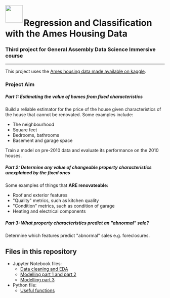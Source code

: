 <img src="http://imgur.com/1ZcRyrc.png" align="left" height="55px">

# Regression and Classification with the Ames Housing Data

### Third project for General Assembly Data Science Immersive course

---

This project uses the [Ames housing data made available on kaggle](https://www.kaggle.com/c/house-prices-advanced-regression-techniques).

### Project Aim
##### Part 1: Estimating the value of homes from fixed characteristics
Build a reliable estimator for the price of the house given characteristics of the house that cannot be renovated. Some examples include:
- The neighbourhood
- Square feet
- Bedrooms, bathrooms
- Basement and garage space

Train a model on pre-2010 data and evaluate its performance on the 2010 houses.

##### Part 2: Determine any value of changeable property characteristics unexplained by the fixed ones
Some examples of things that **ARE renovateable:**
- Roof and exterior features
- "Quality" metrics, such as kitchen quality
- "Condition" metrics, such as condition of garage
- Heating and electrical components

##### Part 3: What property characteristics predict an "abnormal" sale?
Determine which features predict "abnormal" sales e.g. foreclosures.

## Files in this repository
- Jupyter Notebook files:
  - [Data cleaning and EDA](data_cleaning_EDA.ipynb)
  - [Modelling part 1 and part 2](modelling_parts_1_and_2.ipynb)
  - [Modelling part 3](modelling_part_3.ipynb)
- Python file:
  - [Useful functions](useful_functions.py)
